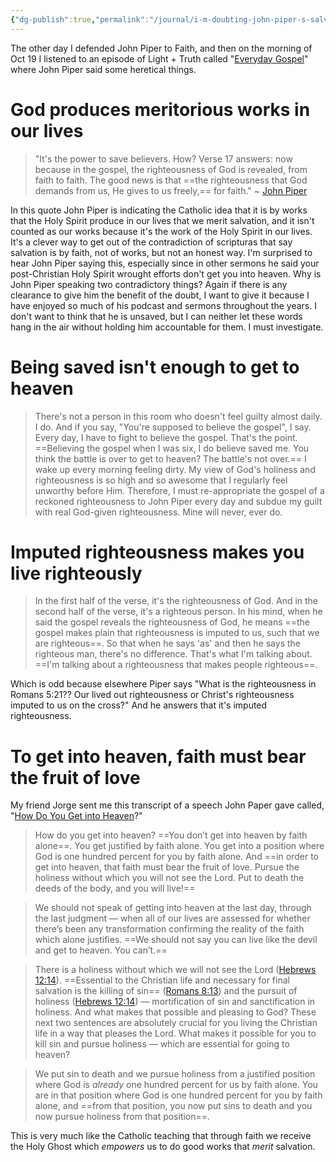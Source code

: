 ```yaml
---
{"dg-publish":true,"permalink":"/journal/i-m-doubting-john-piper-s-salvation/","created":"Oct 27, 2023, 2:10 PM"}
---
```



The other day I defended John Piper to Faith, and then on the morning of Oct 19 I listened to an episode of Light + Truth called "[Everyday Gospel](https://www.youtube.com/watch?v=Go8IHi3BsoQ)" where John Piper said some heretical things. 

# God produces meritorious works in our lives

> "It's the power to save believers. How? Verse 17 answers: now because in the gospel, the righteousness of God is revealed, from faith to faith. The good news is that ==the righteousness that God demands from us, He gives to us freely,== for faith." ~ [John Piper](https://youtu.be/Go8IHi3BsoQ?si=fa5wVvXsKAR9nPQl&t=648)

In this quote John Piper is indicating the Catholic idea that it is by works that the Holy Spirit produce in our lives that we merit salvation, and it isn't counted as our works because it's the work of the Holy Spirit in our lives. It's a clever way to get out of the contradiction of scripturas that say salvation is by faith, not of works, but not an honest way. I'm surprised to hear John Piper saying this, especially since in other sermons he said your post-Christian Holy Spirit wrought efforts don't get you into heaven. Why is John Piper speaking two contradictory things? Again if there is any clearance to give him the benefit of the doubt, I want to give it because I have enjoyed so much of his podcast and sermons throughout the years. I don't want to think that he is unsaved, but I can neither let these words hang in the air without holding him accountable for them. I must investigate.

# Being saved isn't enough to get to heaven

> There's not a person in this room who doesn't feel guilty almost daily. I do. And if you say, "You're supposed to believe the gospel", I say. Every day, I have to fight to believe the gospel. That's the point. ==Believing the gospel when I was six, I do believe saved me. You think the battle is over to get to heaven? The battle's not over.== I wake up every morning feeling dirty. My view of God's holiness and righteousness is so high and so awesome that I regularly feel unworthy before Him. Therefore, I must re-appropriate the gospel of a reckoned righteousness to John Piper every day and subdue my guilt with real God-given righteousness. Mine will never, ever do.

# Imputed righteousness makes you live righteously

> In the first half of the verse, it's the righteousness of God. And in the second half of the verse, it's a righteous person. In his mind, when he said the gospel reveals the righteousness of God, he means ==the gospel makes plain that righteousness is imputed to us, such that we are righteous==. So that when he says 'as' and then he says the righteous man, there's no difference. That's what I'm talking about. ==I'm talking about a righteousness that makes people righteous==.


Which is odd because elsewhere Piper says "What is the righteousness in Romans 5:21?? Our lived out righteousness or Christ's righteousness imputed to us on the cross?" And he answers that it's imputed righteousness.

# To get into heaven, faith must bear the fruit of love

My friend Jorge sent me this transcript of a speech John Paper gave called, "[How Do You Get into Heaven](https://www.desiringgod.org/messages/faith-alone/excerpts/how-do-you-get-into-heaven)?"

> How do you get into heaven? ==You don’t get into heaven by faith alone==. You get justified by faith alone. You get into a position where God is one hundred percent for you by faith alone. And ==in order to get into heaven, that faith must bear the fruit of love. Pursue the holiness without which you will not see the Lord. Put to death the deeds of the body, and you will live!==

> We should not speak of getting into heaven at the last day, through the last judgment — when all of our lives are assessed for whether there’s been any transformation confirming the reality of the faith which alone justifies. ==We should not say you can live like the devil and get to heaven. You can’t.==

> There is a holiness without which we will not see the Lord ([Hebrews 12:14](https://biblia.com/bible/esv/Heb%2012.14)). ==Essential to the Christian life and necessary for final salvation is the killing of sin== ([Romans 8:13](https://biblia.com/bible/esv/Rom%208.13)) and the pursuit of holiness ([Hebrews 12:14](https://biblia.com/bible/esv/Heb%2012.14)) — mortification of sin and sanctification in holiness. And what makes that possible and pleasing to God? These next two sentences are absolutely crucial for you living the Christian life in a way that pleases the Lord. What makes it possible for you to kill sin and pursue holiness — which are essential for going to heaven?

> We put sin to death and we pursue holiness from a justified position where God is _already_ one hundred percent for us by faith alone. You are in that position where God is one hundred percent for you by faith alone, and ==from that position, you now put sins to death and you now pursue holiness from that position==.

This is very much like the Catholic teaching that through faith we receive the Holy Ghost which *empowers* us to do good works that *merit* salvation.